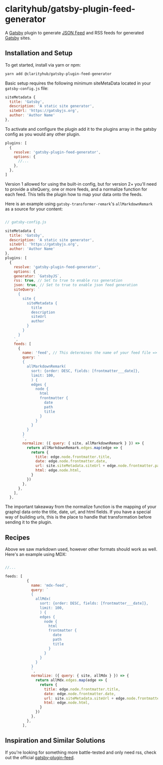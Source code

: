 # clarityhub/gatsby-plugin-feed-generator

A [Gatsby](https://gatsbyjs.org) plugin to generate [JSON Feed](https://jsonfeed.org/) and RSS feeds for generated [Gatsby](https://gatsbyjs.org) sites.

## Installation and Setup

To get started, install via yarn or npm:

```bash
yarn add @clarityhub/gatsby-plugin-feed-generator
```

Basic setup requires the following minimum siteMetaData located in your `gatsby-config.js` file:

```js
siteMetadata {
  title: 'Gatsby',
  description: 'A static site generator',
  siteUrl: 'https://gatsbyjs.org',
  author: 'Author Name'
},
```

To activate and configure the plugin add it to the plugins array in the gatsby config as you would any other plugin.

```js
plugins: [
  {
    resolve: 'gatsby-plugin-feed-generator',
    options: {
      //...
    },
  },
]
```

Version 1 allowed for using the built-in config, but for version 2+ you'll need to provide a siteQuery, one or more feeds, and a normalize function for each feed. This tells the plugin how to map your data onto the feeds.

Here is an example using `gatsby-transformer-remark`'s `allMarkdownRemark` as a source for your content:

```javascript

// gatsby-config.js

siteMetadata {
  title: 'Gatsby',
  description: 'A static site generator',
  siteUrl: 'https://gatsbyjs.org',
  author: 'Author Name'
},
plugins: [
  {
    resolve: 'gatsby-plugin-feed-generator',
    options: {
    generator: `GatsbyJS`,
    rss: true, // Set to true to enable rss generation
    json: true, // Set to true to enable json feed generation
    siteQuery: `
      {
        site {
          siteMetadata {
            title
            description
            siteUrl
            author
          }
        }
      }
    `,
    feeds: [
      {
        name: 'feed', // This determines the name of your feed file => feed.json & feed.xml
        query: `
        {
          allMarkdownRemark(
            sort: {order: DESC, fields: [frontmatter___date]},
            limit: 100,
            ) {
            edges {
              node {
                html
                frontmatter {
                  date
                  path
                  title
                }
              }
            }
          }
        }
        `,
        normalize: ({ query: { site, allMarkdownRemark } }) => {
          return allMarkdownRemark.edges.map(edge => {
            return {
              title: edge.node.frontmatter.title,
              date: edge.node.frontmatter.date,
              url: site.siteMetadata.siteUrl + edge.node.frontmatter.path,
              html: edge.node.html,
            }
          })
        },
      },
    ],
  },
```

The important takeaway from the normalize function is the mapping of your graphql data onto the title, date, url, and html fields. If you have a special way of building urls, this is the place to handle that transformation before sending it to the plugin.

## Recipes

Above we saw markdown used, however other formats should work as well. Here's an example using MDX:

```js

//...

feeds: [
          {
            name: 'mdx-feed',
            query: `
            {
              allMdx(
                sort: {order: DESC, fields: [frontmatter___date]},
                limit: 100,
                ) {
                edges {
                  node {
                    html
                    frontmatter {
                      date
                      path
                      title
                    }
                  }
                }
              }
            }
            `,
            normalize: ({ query: { site, allMdx } }) => {
              return allMdx.edges.map(edge => {
                return {
                  title: edge.node.frontmatter.title,
                  date: edge.node.frontmatter.date,
                  url: site.siteMetadata.siteUrl + edge.node.frontmatter.path,
                  html: edge.node.html,
                }
              })
            },
          },
        ],

```

## Inspiration and Similar Solutions

If you're looking for something more battle-tested and only need rss, check out the official [gatsby-plugin-feed](https://www.gatsbyjs.org/packages/gatsby-plugin-feed/).
